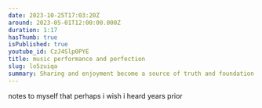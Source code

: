 ```yaml
---
date: 2023-10-25T17:03:20Z
around: 2023-05-01T12:00:00.000Z
duration: 1:17
hasThumb: true
isPublished: true
youtube_id: CzJ4Slp0PYE
title: music performance and perfection
slug: lo5zuiqa
summary: Sharing and enjoyment become a source of truth and foundation on which you do everything.
---
```

notes to myself that perhaps i wish i heard years prior

